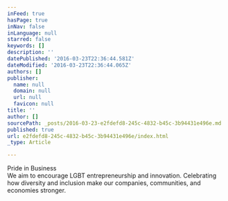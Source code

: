 ```yaml
---
inFeed: true
hasPage: true
inNav: false
inLanguage: null
starred: false
keywords: []
description: ''
datePublished: '2016-03-23T22:36:44.581Z'
dateModified: '2016-03-23T22:36:44.065Z'
authors: []
publisher:
  name: null
  domain: null
  url: null
  favicon: null
title: ''
author: []
sourcePath: _posts/2016-03-23-e2fdefd8-245c-4832-b45c-3b94431e496e.md
published: true
url: e2fdefd8-245c-4832-b45c-3b94431e496e/index.html
_type: Article

---
```

Pride in Business  
We aim to encourage LGBT entrepreneurship and innovation. Celebrating how diversity and inclusion make our companies, communities, and economies stronger.